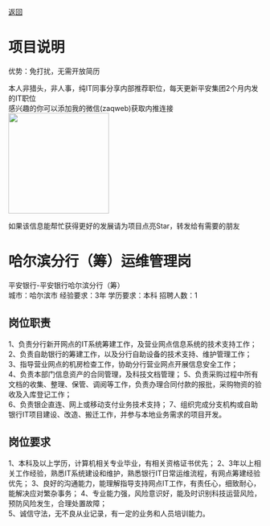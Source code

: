 [返回](../../)

# 项目说明

优势：免打扰，无需开放简历

本人非猎头，非人事，纯IT同事分享内部推荐职位，每天更新平安集团2个月内发的IT职位  
感兴趣的你可以添加我的微信(zaqweb)获取内推连接  
<img src="https://github.com/zaqweb/PA-IT-JOBS/blob/master/WechatICode.jpeg"  height="200" width="200">

如果该信息能帮忙获得更好的发展请为项目点亮Star，转发给有需要的朋友

# 哈尔滨分行（筹）运维管理岗
平安银行-平安银行哈尔滨分行（筹）  
城市：哈尔滨市 经验要求：3年 学历要求：本科  招聘人数：1

## 岗位职责
1、负责分行新开网点的IT系统筹建工作，及营业网点信息系统的技术支持工作；                                                                    
2、负责自助银行的筹建工作，以及分行自助设备的技术支持、维护管理工作；                                                                    
3、指导营业网点的机房检查工作，协助分行营业网点开展信息安全工作；                                                                                    
4、负责本部门信息资产的合同管理，及科技文档管理；
5、负责采购过程中所有文档的收集、整理、保管、调阅等工作，负责办理合同付款的报批，采购物资的验收及入库登记工作；    
6、负责银企直连、网上或移动支付业务技术支持；
7、组织完成分支机构或自助银行IT项目建设、改造、搬迁工作，并参与本地业务需求的项目开发。

## 岗位要求
1、本科及以上学历，计算机相关专业毕业，有相关资格证书优先；
2、3年以上相关工作经验，熟悉IT系统建设和维护，熟悉银行IT日常运维流程，有网点筹建经验优先；
3、良好的沟通能力，能理解指导支持网点IT工作，有责任心，细致耐心，能解决应对繁杂事务；
4、专业能力强，风险意识好，能及时识别科技运营风险，预防风险发生，合理处置故障；                      
5、诚信守法，无不良从业记录，有一定的业务和人员培训能力。




